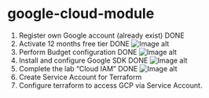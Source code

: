 # google-cloud-module

1.	Register own Google account (already exist) DONE
2.	Activate 12 months free tier  DONE
![Image alt](https://github.com/MNT-Lab/google-cloud-module/blob/askvarcheuski/img/acc.png)
3.	Perform Budget configuration  DONE
![Image alt](https://github.com/MNT-Lab/google-cloud-module/blob/askvarcheuski/img/budg.png)
4.	Install and configure Google SDK  DONE
![Image alt](https://github.com/MNT-Lab/google-cloud-module/blob/askvarcheuski/img//sdk.png)
5.	Complete the lab “Cloud IAM” DONE
![Image alt](https://github.com/MNT-Lab/google-cloud-module/blob/askvarcheuski/img//giam.png)
6.	Create Service Account for Terraform
7.	Configure terraform to access GCP via Service Account. 
